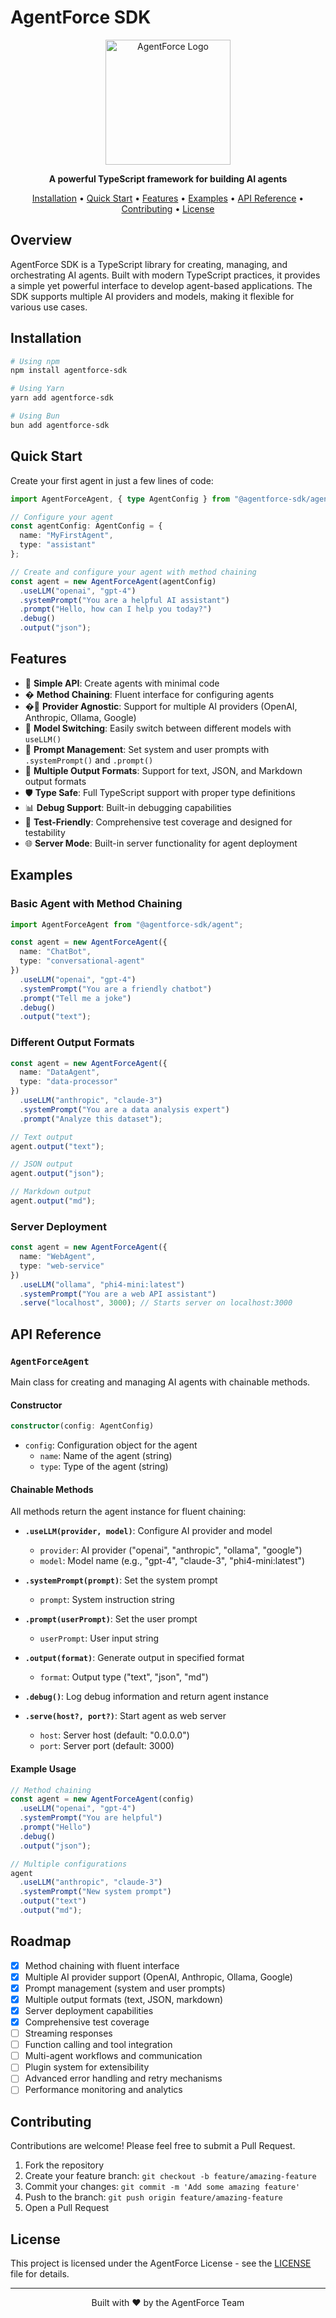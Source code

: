 # AgentForce SDK

<div align="center">
  <img src="https://avatars.githubusercontent.com/u/212582904?s=200" alt="AgentForce Logo" width="200" height="200">
  
  <p><strong>A powerful TypeScript framework for building AI agents</strong></p>

  <p>
    <a href="#installation">Installation</a> •
    <a href="#quick-start">Quick Start</a> •
    <a href="#features">Features</a> •
    <a href="#examples">Examples</a> •
    <a href="#api-reference">API Reference</a> •
    <a href="#contributing">Contributing</a> •
    <a href="#license">License</a>
  </p>
</div>

## Overview

AgentForce SDK is a TypeScript library for creating, managing, and orchestrating AI agents. Built with modern TypeScript practices, it provides a simple yet powerful interface to develop agent-based applications. The SDK supports multiple AI providers and models, making it flexible for various use cases.

## Installation

```bash
# Using npm
npm install agentforce-sdk

# Using Yarn
yarn add agentforce-sdk

# Using Bun
bun add agentforce-sdk
```

## Quick Start

Create your first agent in just a few lines of code:

```typescript
import AgentForceAgent, { type AgentConfig } from "@agentforce-sdk/agent";

// Configure your agent
const agentConfig: AgentConfig = {
  name: "MyFirstAgent",
  type: "assistant"
};

// Create and configure your agent with method chaining
const agent = new AgentForceAgent(agentConfig)
  .useLLM("openai", "gpt-4")
  .systemPrompt("You are a helpful AI assistant")
  .prompt("Hello, how can I help you today?")
  .debug()
  .output("json");
```

## Features

- 🚀 **Simple API**: Create agents with minimal code
- � **Method Chaining**: Fluent interface for configuring agents
- �🔌 **Provider Agnostic**: Support for multiple AI providers (OpenAI, Anthropic, Ollama, Google)
- 🤖 **Model Switching**: Easily switch between different models with `useLLM()`
- 💬 **Prompt Management**: Set system and user prompts with `.systemPrompt()` and `.prompt()`
- 📄 **Multiple Output Formats**: Support for text, JSON, and Markdown output formats
- 🛡️ **Type Safe**: Full TypeScript support with proper type definitions
- 📊 **Debug Support**: Built-in debugging capabilities
- 🧪 **Test-Friendly**: Comprehensive test coverage and designed for testability
- 🌐 **Server Mode**: Built-in server functionality for agent deployment

## Examples

### Basic Agent with Method Chaining

```typescript
import AgentForceAgent from "@agentforce-sdk/agent";

const agent = new AgentForceAgent({
  name: "ChatBot",
  type: "conversational-agent"
})
  .useLLM("openai", "gpt-4")
  .systemPrompt("You are a friendly chatbot")
  .prompt("Tell me a joke")
  .debug()
  .output("text");
```

### Different Output Formats

```typescript
const agent = new AgentForceAgent({
  name: "DataAgent",
  type: "data-processor"
})
  .useLLM("anthropic", "claude-3")
  .systemPrompt("You are a data analysis expert")
  .prompt("Analyze this dataset");

// Text output
agent.output("text");

// JSON output
agent.output("json");

// Markdown output
agent.output("md");
```

### Server Deployment

```typescript
const agent = new AgentForceAgent({
  name: "WebAgent",  
  type: "web-service"
})
  .useLLM("ollama", "phi4-mini:latest")
  .systemPrompt("You are a web API assistant")
  .serve("localhost", 3000); // Starts server on localhost:3000
```

## API Reference

### `AgentForceAgent`

Main class for creating and managing AI agents with chainable methods.

#### Constructor

```typescript
constructor(config: AgentConfig)
```

- `config`: Configuration object for the agent
  - `name`: Name of the agent (string)
  - `type`: Type of the agent (string)

#### Chainable Methods

All methods return the agent instance for fluent chaining:

- **`.useLLM(provider, model)`**: Configure AI provider and model
  - `provider`: AI provider ("openai", "anthropic", "ollama", "google")
  - `model`: Model name (e.g., "gpt-4", "claude-3", "phi4-mini:latest")

- **`.systemPrompt(prompt)`**: Set the system prompt
  - `prompt`: System instruction string

- **`.prompt(userPrompt)`**: Set the user prompt  
  - `userPrompt`: User input string

- **`.output(format)`**: Generate output in specified format
  - `format`: Output type ("text", "json", "md")

- **`.debug()`**: Log debug information and return agent instance

- **`.serve(host?, port?)`**: Start agent as web server
  - `host`: Server host (default: "0.0.0.0")
  - `port`: Server port (default: 3000)

#### Example Usage

```typescript
// Method chaining
const agent = new AgentForceAgent(config)
  .useLLM("openai", "gpt-4")
  .systemPrompt("You are helpful")
  .prompt("Hello")
  .debug()
  .output("json");

// Multiple configurations
agent
  .useLLM("anthropic", "claude-3")
  .systemPrompt("New system prompt")
  .output("text")
  .output("md");
```

## Roadmap

- [x] Method chaining with fluent interface
- [x] Multiple AI provider support (OpenAI, Anthropic, Ollama, Google)
- [x] Prompt management (system and user prompts)
- [x] Multiple output formats (text, JSON, markdown)
- [x] Server deployment capabilities
- [x] Comprehensive test coverage
- [ ] Streaming responses
- [ ] Function calling and tool integration
- [ ] Multi-agent workflows and communication
- [ ] Plugin system for extensibility
- [ ] Advanced error handling and retry mechanisms
- [ ] Performance monitoring and analytics

## Contributing

Contributions are welcome! Please feel free to submit a Pull Request.

1. Fork the repository
2. Create your feature branch: `git checkout -b feature/amazing-feature`
3. Commit your changes: `git commit -m 'Add some amazing feature'`
4. Push to the branch: `git push origin feature/amazing-feature`
5. Open a Pull Request

## License

This project is licensed under the AgentForce License - see the [LICENSE](LICENSE) file for details.

---

<div align="center">
  <p>Built with ❤️ by the AgentForce Team</p>
</div>
